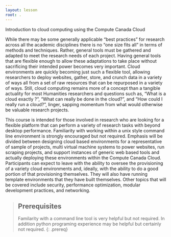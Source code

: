 ```yaml
---
layout: lesson
root: .
---
```


Introduction to cloud computing using the Compute Canada Cloud

While there may be some generally applicable “best practices” for research across all the academic disciplines there is no “one size fits all” in terms of methods and techniques. Rather, general tools must be gathered and adapted to meet the research needs of each project. Having general tools that are flexible enough to allow these adaptations to take place without sacrificing their intended power becomes very important. Cloud environments are quickly becoming just such a flexible tool, allowing researchers to deploy websites, gather, store, and crunch data in a variety of ways all from a set of raw resources that can be repurposed in a variety of ways. Still, cloud computing remains more of a concept than a tangible actuality for most Humanities researchers and questions such as, “What is a cloud exactly ?”, “What can really be done in the cloud?”, and “How could I really run a cloud?”, linger, sapping momentum from what would otherwise be valuable research projects. 

This course is intended for those involved in research who are looking for a flexible platform that can perform a variety of research tasks with beyond desktop performance. Familiarity with working within a unix style command line environment is strongly encouraged but not required. Emphasis will be divided between designing cloud based environments for a representative of sample of projects, multi virtual machine systems to power websites, run scraping projects, and support instances of generic web based tools and actually deploying these environments within the Compute Canada Cloud. Participants can expect to leave with the ability to oversee the provisioning of a variety cloud environments and, ideally, with the ability to do a good portion of that provisioning themselves. They will also have running template environments that they have built themselves. Other topics that will be covered include security, performance optimization, modular development practices, and networking. 

> ## Prerequisites
> Familarity with a command line tool is very helpful but not required. In addition python programing experience may be helpful but certainly not required.
{: .prereq}
